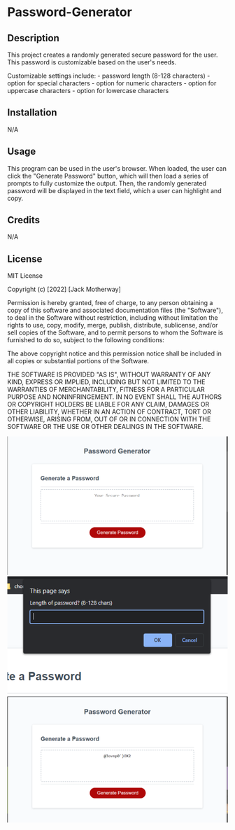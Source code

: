 # Password-Generator

## Description

This project creates a randomly generated secure password for the user. This password is customizable based on the user's needs.

Customizable settings include:
    - password length (8-128 characters)
    - option for special characters
    - option for numeric characters
    - option for uppercase characters
    - option for lowercase characters

## Installation

N/A

## Usage

This program can be used in the user's browser. When loaded, the user can click the "Generate Password" button, which will then load a series of prompts to fully customize the output. Then, the randomly generated password will be displayed in the text field, which a user can highlight and copy.

## Credits

N/A

## License

MIT License

Copyright (c) [2022] [Jack Motherway]

Permission is hereby granted, free of charge, to any person obtaining a copy
of this software and associated documentation files (the "Software"), to deal
in the Software without restriction, including without limitation the rights
to use, copy, modify, merge, publish, distribute, sublicense, and/or sell
copies of the Software, and to permit persons to whom the Software is
furnished to do so, subject to the following conditions:

The above copyright notice and this permission notice shall be included in all
copies or substantial portions of the Software.

THE SOFTWARE IS PROVIDED "AS IS", WITHOUT WARRANTY OF ANY KIND, EXPRESS OR
IMPLIED, INCLUDING BUT NOT LIMITED TO THE WARRANTIES OF MERCHANTABILITY,
FITNESS FOR A PARTICULAR PURPOSE AND NONINFRINGEMENT. IN NO EVENT SHALL THE
AUTHORS OR COPYRIGHT HOLDERS BE LIABLE FOR ANY CLAIM, DAMAGES OR OTHER
LIABILITY, WHETHER IN AN ACTION OF CONTRACT, TORT OR OTHERWISE, ARISING FROM,
OUT OF OR IN CONNECTION WITH THE SOFTWARE OR THE USE OR OTHER DEALINGS IN THE
SOFTWARE.

<img src="./Assets/images/screenshot1.png"></img>
<img src="./Assets/images/screenshot2.png"></img>
<img src="./Assets/images/screenshot3.png"></img>